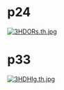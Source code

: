# p24
[![3HDORs.th.jpg](https://s2.ax1x.com/2020/03/05/3HDORs.th.jpg)](https://imgchr.com/i/3HDORs)


# p33
[![3HDHIg.th.jpg](https://s2.ax1x.com/2020/03/05/3HDHIg.th.jpg)](https://imgchr.com/i/3HDHIg)
